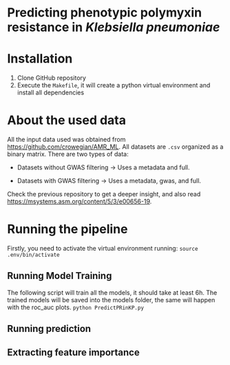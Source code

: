 # Predicting phenotypic polymyxin resistance in *Klebsiella pneumoniae*

# Installation

1. Clone GitHub repository
2. Execute the `Makefile`, it will create a python virtual environment and install all dependencies

# About the used data

All the input data used was obtained from https://github.com/crowegian/AMR_ML. All datasets are `.csv` organized as a binary matrix.
There are two types of data:

- Datasets without GWAS filtering -> Uses a metadata and full.

- Datasets with GWAS filtering -> Uses a metadata, gwas, and full.

Check the previous repository to get a deeper insight, and also read https://msystems.asm.org/content/5/3/e00656-19. 

# Running the pipeline

Firstly, you need to activate the virtual environment running:
`source .env/bin/activate`

## Running Model Training
The following script will train all the models, it should take at least 6h. The trained models will be saved into the models folder, the same will happen with the roc_auc plots. 
`python PredictPRinKP.py`

## Running prediction 

## Extracting feature importance